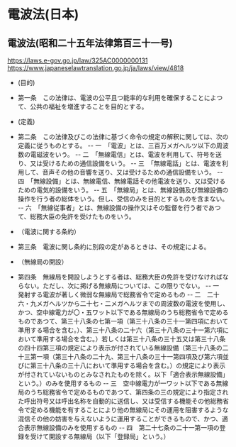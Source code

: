 # 電波法(日本)

## 電波法(昭和二十五年法律第百三十一号)
https://laws.e-gov.go.jp/law/325AC0000000131
https://www.japaneselawtranslation.go.jp/ja/laws/view/4818

- (目的)
- 第一条　この法律は、電波の公平且つ能率的な利用を確保することによつて、公共の福祉を増進することを目的とする。

- (定義)
- 第二条　この法律及びこの法律に基づく命令の規定の解釈に関しては、次の定義に従うものとする。
-- 一　「電波」とは、三百万メガヘルツ以下の周波数の電磁波をいう。
-- 二　「無線電信」とは、電波を利用して、符号を送り、又は受けるための通信設備をいう。
-- 三　「無線電話」とは、電波を利用して、音声その他の音響を送り、又は受けるための通信設備をいう。
-- 四　「無線設備」とは、無線電信、無線電話その他電波を送り、又は受けるための電気的設備をいう。
-- 五　「無線局」とは、無線設備及び無線設備の操作を行う者の総体をいう。但し、受信のみを目的とするものを含まない。
-- 六　「無線従事者」とは、無線設備の操作又はその監督を行う者であつて、総務大臣の免許を受けたものをいう。

- （電波に関する条約）
- 第三条　電波に関し条約に別段の定があるときは、その規定による。

- （無線局の開設）
- 第四条　無線局を開設しようとする者は、総務大臣の免許を受けなければならない。ただし、次に掲げる無線局については、この限りでない。
-- 一　発射する電波が著しく微弱な無線局で総務省令で定めるもの
-- 二　二十六・九メガヘルツから二十七・二メガヘルツまでの周波数の電波を使用し、かつ、空中線電力が〇・五ワット以下である無線局のうち総務省令で定めるものであつて、第三十八条の七第一項（第三十八条の三十一第四項において準用する場合を含む。）、第三十八条の二十六（第三十八条の三十一第六項において準用する場合を含む。）若しくは第三十八条の三十五又は第三十八条の四十四第三項の規定により表示が付されている無線設備（第三十八条の二十三第一項（第三十八条の二十九、第三十八条の三十一第四項及び第六項並びに第三十八条の三十八において準用する場合を含む。）の規定により表示が付されていないものとみなされたものを除く。以下「適合表示無線設備」という。）のみを使用するもの
-- 三　空中線電力が一ワット以下である無線局のうち総務省令で定めるものであつて、第四条の三の規定により指定された呼出符号又は呼出名称を自動的に送信し、又は受信する機能その他総務省令で定める機能を有することにより他の無線局にその運用を阻害するような混信その他の妨害を与えないように運用することができるもので、かつ、適合表示無線設備のみを使用するもの
-- 四　第二十七条の二十一第一項の登録を受けて開設する無線局（以下「登録局」という。）


